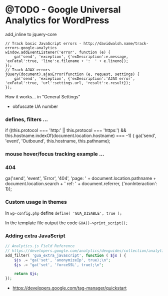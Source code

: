 # @TODO - Google Universal Analytics for WordPress

add_inline to jquery-core

    // Track basic JavaScript errors - http://davidwalsh.name/track-errors-google-analytics
    window.addEventListener('error', function (e) {
        ga('send', 'exception', {'exDescription':e.message, 'exFatal':true, 'line':e.filename + ':  ' + e.lineno});
    });
    // Track AJAX errors
    jQuery(document).ajaxError(function (e, request, settings) {
        ga('send', 'exception', {'exDescription':'AJAX error', 'exFatal':true, 'url':settings.url, 'result':e.result});
    });

How it works... in "General Settings"

+ obfuscate UA number

### defines, filters ...


if ((this.protocol === 'http:' || this.protocol === 'https:') && this.hostname.indexOf(document.location.hostname) === -1) {
    ga('send', 'event', 'Outbound', this.hostname, this.pathname);


### mouse hover/focus tracking example ...

### 404

ga('send', 'event', 'Error', '404', 'page: ' + document.location.pathname + document.location.search + ' ref: ' + document.referrer, {'nonInteraction': 1});

### Custom usage in themes

In `wp-config.php` define `define( 'GUA_DISABLE', true );`

In the template file output the code `GUA()->print_script();`

### Adding extra JavaScript

```php
// Analytics.js Field Reference
// https://developers.google.com/analytics/devguides/collection/analyticsjs/field-reference
add_filter( 'gua_extra_javascript', function ( $js ) {
    $js .= "ga('set', 'anonymizeIp', true);\n";
    $js .= "ga('set', 'forceSSL', true);\n";

    return $js;
});
```


+ https://developers.google.com/tag-manager/quickstart
